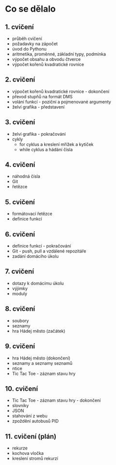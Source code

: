 # Co se dělalo

## 1. cvičení
* průběh cvičení
* požadavky na zápočet
* úvod do Pythonu
* aritmetika, proměnné, základní typy, podmínka
* výpočet obsahu a obvodu čtverce
* výpočet kořenů kvadratické rovnice

## 2. cvičení
* výpočet kořenů kvadratické rovnice - dokončení
* převod stupňů na formát DMS
* volání funkcí - poziční a pojmenované argumenty
* želví grafika - představení

## 3. cvičení
* želví grafika - pokračování
* cykly 
  * for cyklus a kreslení mřížek a kytiček
  * while cyklus a hádání čísla

## 4. cvičení
* náhodná čísla
* Git
* řetězce

## 5. cvičení
* formátovací řetězce
* definice funkcí

## 6. cvičení
* definice funkcí - pokračování
* Git - push, pull a vzdálené repozitáře
* zadání domácího úkolu

## 7. cvičení
* dotazy k domácímu úkolu
* výjimky
* moduly

## 8. cvičení
* soubory
* seznamy
* hra Hádej město (začátek)

## 9. cvičení
* hra Hádej město (dokončení)
* seznamy a seznamy seznamů
* ntice
* Tic Tac Toe - záznam stavu hry

## 10. cvičení
* Tic Tac Toe - záznam stavu hry - dokončení
* slovníky
* JSON
* stahování z webu
* zpoždění autobusů PID

## 11. cvičení (plán)
* rekurze
* kochova vločka
* kreslení stromů rekurzí
